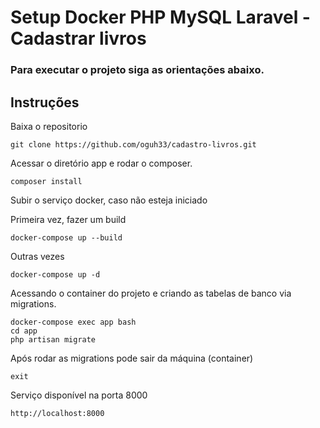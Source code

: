 # Setup Docker PHP MySQL Laravel - Cadastrar livros
### Para executar o projeto siga as orientações abaixo.

## Instruções

Baixa o repositorio

```
git clone https://github.com/oguh33/cadastro-livros.git
```
Acessar o diretório app e rodar o composer.

```
composer install 
```

Subir o serviço docker, caso não esteja iniciado

Primeira vez, fazer um build

```
docker-compose up --build 
```

Outras vezes
```
docker-compose up -d
```

Acessando o container do projeto e criando as tabelas de banco via migrations.
```
docker-compose exec app bash 
cd app
php artisan migrate
```

Após rodar as migrations pode sair da máquina (container)
```
exit
```

Serviço disponível na porta 8000

```
http://localhost:8000
```
